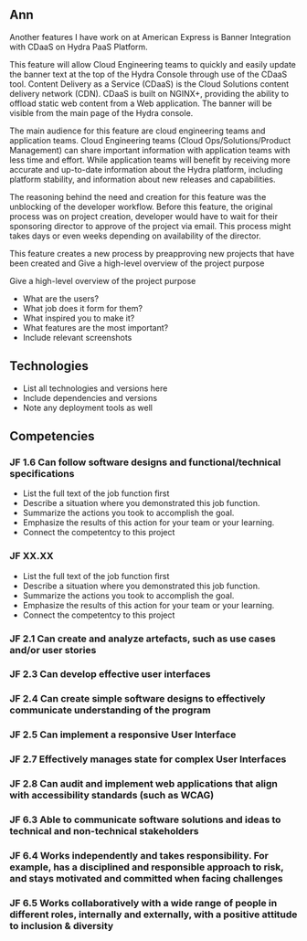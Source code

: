## Ann

Another features I have work on at American Express is Banner Integration with CDaaS on Hydra PaaS Platform.

This feature will allow Cloud Engineering teams to quickly and easily update the banner text at the top of the Hydra Console through use of the CDaaS tool. Content Delivery as a Service (CDaaS) is the Cloud Solutions content delivery network (CDN). CDaaS is built on NGINX+, providing the ability to offload static web content from a Web application. The banner will be visible from the main page of the Hydra console.

The main audience for this feature are cloud engineering teams and application teams. Cloud Engineering teams (Cloud Ops/Solutions/Product Management) can share important information with application teams with less time and effort. While application teams will benefit by receiving more accurate and up-to-date information about the Hydra platform, including platform stability, and information about new releases and capabilities.

The reasoning behind the need and creation for this feature was the unblocking of the developer workflow. Before this feature, the original process was on project creation, developer would have to wait for their sponsoring director to approve of the project via email. This process might takes days or even weeks depending on availability of the director.

This feature creates a new process by preapproving new projects that have been created and Give a high-level overview of the project purpose

Give a high-level overview of the project purpose

- What are the users?
- What job does it form for them?
- What inspired you to make it?
- What features are the most important?
- Include relevant screenshots

## Technologies

- List all technologies and versions here
- Include dependencies and versions
- Note any deployment tools as well

## Competencies

### JF 1.6 Can follow software designs and functional/technical specifications

- List the full text of the job function first
- Describe a situation where you demonstrated this job function.
- Summarize the actions you took to accomplish the goal.
- Emphasize the results of this action for your team or your learning.
- Connect the competentcy to this project

### JF XX.XX

- List the full text of the job function first
- Describe a situation where you demonstrated this job function.
- Summarize the actions you took to accomplish the goal.
- Emphasize the results of this action for your team or your learning.
- Connect the competentcy to this project

### JF 2.1 Can create and analyze artefacts, such as use cases and/or user stories

### JF 2.3 Can develop effective user interfaces

### JF 2.4 Can create simple software designs to effectively communicate understanding of the program

### JF 2.5 Can implement a responsive User Interface

### JF 2.7 Effectively manages state for complex User Interfaces

### JF 2.8 Can audit and implement web applications that align with accessibility standards (such as WCAG)

### JF 6.3 Able to communicate software solutions and ideas to technical and non-technical stakeholders

### JF 6.4 Works independently and takes responsibility. For example, has a disciplined and responsible approach to risk, and stays motivated and committed when facing challenges

### JF 6.5 Works collaboratively with a wide range of people in different roles, internally and externally, with a positive attitude to inclusion & diversity
